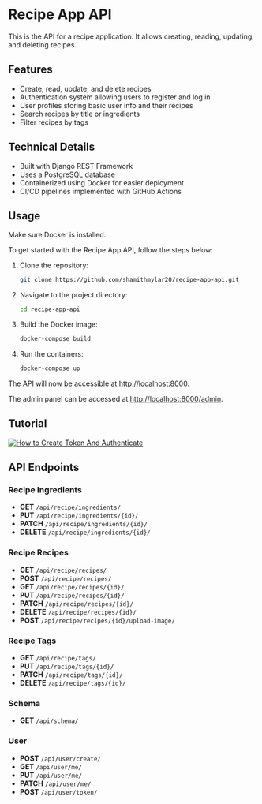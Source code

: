 # Recipe App API

This is the API for a recipe application. It allows creating, reading, updating, and deleting recipes.

## Features

- Create, read, update, and delete recipes
- Authentication system allowing users to register and log in
- User profiles storing basic user info and their recipes
- Search recipes by title or ingredients
- Filter recipes by tags

## Technical Details

- Built with Django REST Framework
- Uses a PostgreSQL database
- Containerized using Docker for easier deployment
- CI/CD pipelines implemented with GitHub Actions

## Usage

Make sure Docker is installed.

To get started with the Recipe App API, follow the steps below:

1. Clone the repository:

    ```bash
    git clone https://github.com/shamithmylar20/recipe-app-api.git
    ```

2. Navigate to the project directory:

    ```bash
    cd recipe-app-api
    ```

3. Build the Docker image:

    ```bash
    docker-compose build
    ```

4. Run the containers:

    ```bash
    docker-compose up
    ```

The API will now be accessible at [http://localhost:8000](http://localhost:8000).

The admin panel can be accessed at [http://localhost:8000/admin](http://localhost:8000/admin).

## Tutorial

[![How to Create Token And Authenticate](https://img.youtube.com/vi/hAN9F2IqGp4/0.jpg)](https://youtu.be/hAN9F2IqGp4)


## API Endpoints

### Recipe Ingredients

- **GET** `/api/recipe/ingredients/`
- **PUT** `/api/recipe/ingredients/{id}/`
- **PATCH** `/api/recipe/ingredients/{id}/`
- **DELETE** `/api/recipe/ingredients/{id}/`

### Recipe Recipes

- **GET** `/api/recipe/recipes/`
- **POST** `/api/recipe/recipes/`
- **GET** `/api/recipe/recipes/{id}/`
- **PUT** `/api/recipe/recipes/{id}/`
- **PATCH** `/api/recipe/recipes/{id}/`
- **DELETE** `/api/recipe/recipes/{id}/`
- **POST** `/api/recipe/recipes/{id}/upload-image/`

### Recipe Tags

- **GET** `/api/recipe/tags/`
- **PUT** `/api/recipe/tags/{id}/`
- **PATCH** `/api/recipe/tags/{id}/`
- **DELETE** `/api/recipe/tags/{id}/`

### Schema

- **GET** `/api/schema/`

### User

- **POST** `/api/user/create/`
- **GET** `/api/user/me/`
- **PUT** `/api/user/me/`
- **PATCH** `/api/user/me/`
- **POST** `/api/user/token/`
